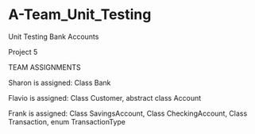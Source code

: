
# A-Team_Unit_Testing
Unit Testing Bank Accounts

Project 5

TEAM ASSIGNMENTS

Sharon is assigned: Class Bank

Flavio is assigned: Class Customer, abstract class Account

Frank is assigned: Class SavingsAccount, Class CheckingAccount, Class Transaction, enum TransactionType
